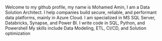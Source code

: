 Welcome to my github profile, my name is Mohamed Amin, I am a Data Solution Architect. 
I help companies build secure, reliable, and performant data platforms, mainly in Azure Cloud.
I am specialized in MS SQL Server, Databricks, Synapse, and Power BI.
I write code in SQL, Python, and Powershell
My skills include Data Modeling, ETL, CI/CD, and Solution optimization
